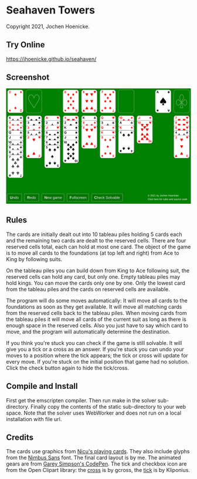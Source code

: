 # Seahaven Towers

Copyright 2021, Jochen Hoenicke.

## Try Online

https://jhoenicke.github.io/seahaven/

## Screenshot

<img src="https://github.com/jhoenicke/seahaven/blob/master/resources/screenshot.svg?raw=true" />

## Rules

The cards are initially dealt out into 10 tableau piles holding 5
cards each and the remaining two cards are dealt to the reserved
cells.  There are four reserved cells total, each can hold at most one
card.  The object of the game is to move all cards to the foundations
(at top left and right) from Ace to King by following suits.

On the tableau piles you can build down from King to Ace following
suit, the reserved cells can hold any card, but only one.  Empty
tableau piles may hold kings.  You can move the cards only one by one.
Only the lowest card from the tableau piles and the cards on reserved
cells are available.

The program will do some moves automatically: It will move all cards
to the foundations as soon as they get available.  It will move all
matching cards from the reserved cells back to the tableau piles.
When moving cards from the tableau piles it will move all cards of the
current suit as long as there is enough space in the reserved cells.
Also you just have to say which card to move, and the program will
automatically determine the destination.

If you think you're stuck you can check if the game is still solvable.
It will give you a tick or a cross as an answer.  If you're stuck you
can undo your moves to a position where the tick appears; the tick or
cross will update for every move.  If you're stuck on the initial
position that game had no solution.  Click the check button again to
hide the tick/cross.

## Compile and Install

First get the emscripten compiler.  Then run make in the solver
sub-directory. Finally copy the contents of the static sub-directory
to your web space.  Note that the solver uses WebWorker and does
not run on a local installation with file url.

## Credits

The cards use graphics from [Nicu's playing
cards](https://nicubunu.ro/cards/).  They also include glyphs from the
[Nimbus Sans](https://en.wikipedia.org/wiki/Nimbus_Sans) font.  The
final card layout is by me.  The animated gears are from [Garey
Simpson's CodePen](https://codepen.io/gareys/pen/meRgLG).  The tick and
checkbox icon are from the Open Clipart library: the
[cross](https://openclipart.org/detail/169757/check-and-cross-marks)
is by gcross, the
[tick](https://openclipart.org/detail/167549/green-tick-simple)
is by Kliponius.
